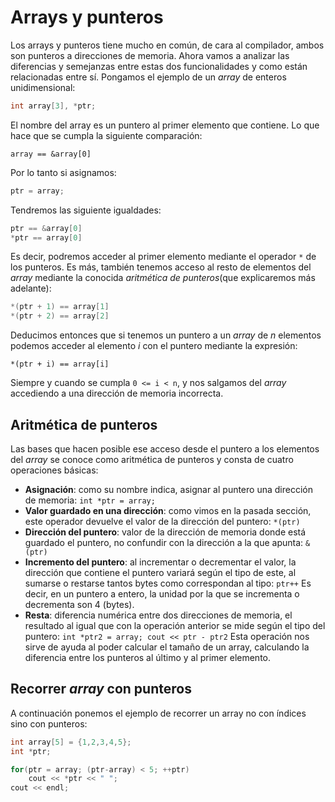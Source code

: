 # Arrays y punteros

Los arrays y punteros tiene mucho en común, de cara al compilador, ambos son punteros a direcciones de memoria. Ahora vamos a analizar las diferencias y semejanzas entre estas dos funcionalidades y como están relacionadas entre sí. Pongamos el ejemplo de un _array_ de enteros unidimensional:
```cpp
int array[3], *ptr;
```

El nombre del array es un puntero al primer elemento que contiene. Lo que hace que se cumpla la siguiente comparación:

```
array == &array[0]
```

Por lo tanto si asignamos:
```cpp
ptr = array;
```

Tendremos las siguiente igualdades:
```cpp
ptr == &array[0]
*ptr == array[0]
```

Es decir, podremos acceder al primer elemento mediante el operador `*` de los punteros. Es más, también tenemos acceso al resto de elementos del _array_ mediante la conocida _aritmética de punteros_(que explicaremos más adelante):
```cpp
*(ptr + 1) == array[1]
*(ptr + 2) == array[2]
```

Deducimos entonces que si tenemos un puntero a un _array_ de _n_ elementos podemos acceder al elemento _i_ con el puntero mediante la expresión:
```
*(ptr + i) == array[i]
```

Siempre y cuando se cumpla `0 <= i < n`, y nos salgamos del _array_ accediendo a una dirección de memoria incorrecta.


## Aritmética de punteros

Las bases que hacen posible ese acceso desde el puntero a los elementos del _array_ se conoce como aritmética de punteros y consta de cuatro operaciones básicas:

- **Asignación**: como su nombre indica, asignar al puntero una dirección de memoria: `int *ptr = array;`
- **Valor guardado en una dirección**: como vimos en la pasada sección, este operador devuelve el valor de la dirección del puntero: `*(ptr)`
- **Dirección del puntero**: valor de la dirección de memoria donde está guardado el puntero, no confundir con la dirección a la que apunta:  `&(ptr)`
- **Incremento del puntero**: al incrementar o decrementar el valor, la dirección que contiene el puntero variará según el tipo de este, al sumarse o restarse tantos bytes como correspondan al tipo: `ptr++` Es decir, en un puntero a entero, la unidad por la que se incrementa o decrementa son 4 (bytes).
- **Resta**: diferencia numérica entre dos direcciones de memoria, el resultado al igual que con la operación anterior se mide según el tipo del puntero: `int *ptr2 = array; cout << ptr - ptr2` Esta operación nos sirve de ayuda al poder calcular el tamaño de un array, calculando la diferencia entre los punteros al último y al primer elemento.

## Recorrer _array_ con punteros

A continuación ponemos el ejemplo de recorrer un array no con índices sino con punteros:

```cpp
int array[5] = {1,2,3,4,5};
int *ptr;

for(ptr = array; (ptr-array) < 5; ++ptr)
    cout << *ptr << " ";
cout << endl;
```
